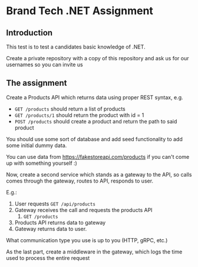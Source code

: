 # Brand Tech .NET Assignment
## Introduction

This test is to test a candidates basic knowledge of .NET.

Create a private repository with a copy of this repository and ask us for our usernames so you can invite us

## The assignment
Create a Products API which returns data using proper REST syntax, e.g.

- `GET /products` should return a list of products
- `GET /products/1` should return the product with id = 1
- `POST /products` should create a product and return the path to said product

You should use some sort of database and add seed functionality to add some initial dummy data.

You can use data from https://fakestoreapi.com/products if you can't come up with something yourself :)

Now, create a second service which stands as a gateway to the API, so calls comes through the gateway, routes to API,
responds to user.

E.g.:

1. User requests `GET /api/products`
2. Gateway receives the call and requests the products API
   1. `GET /products`
3. Products API returns data to gateway
4. Gateway returns data to user.

What communication type you use is up to you (HTTP, gRPC, etc.)

As the last part, create a middleware in the gateway, which logs the time used to process the entire request